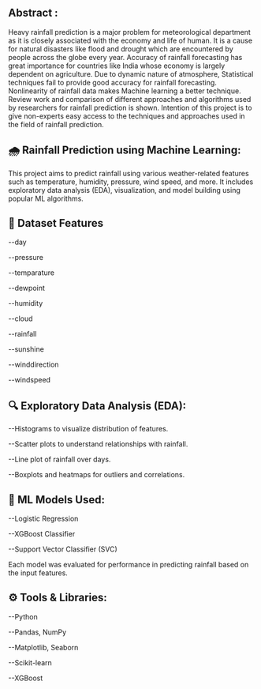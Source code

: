 ## Abstract :
Heavy rainfall prediction is a major problem for meteorological department as it is closely associated with the economy and life of human. It is a cause for natural disasters like flood and drought which are encountered by people across the globe every year. Accuracy of rainfall forecasting has great importance for countries like India whose economy is largely dependent on agriculture. Due to dynamic nature of atmosphere, Statistical techniques fail to provide good accuracy for rainfall forecasting. Nonlinearity of rainfall data makes Machine learning a better technique. Review work and comparison of different approaches and algorithms used by researchers for rainfall prediction is shown. Intention of this project is to give non-experts easy access to the techniques and approaches used in the field of rainfall prediction.

## 🌧️ Rainfall Prediction using Machine Learning:
This project aims to predict rainfall using various weather-related features such as temperature, humidity, pressure, wind speed, and more. It includes exploratory data analysis (EDA), visualization, and model building using popular ML algorithms.

## 📁 Dataset Features
--day

--pressure

--temparature

--dewpoint

--humidity

--cloud

--rainfall

--sunshine

--winddirection

--windspeed

## 🔍 Exploratory Data Analysis (EDA):
--Histograms to visualize distribution of features.

--Scatter plots to understand relationships with rainfall.

--Line plot of rainfall over days.

--Boxplots and heatmaps for outliers and correlations.

## 🤖 ML Models Used:
--Logistic Regression

--XGBoost Classifier

--Support Vector Classifier (SVC)

Each model was evaluated for performance in predicting rainfall based on the input features.

## ⚙️ Tools & Libraries:
--Python

--Pandas, NumPy

--Matplotlib, Seaborn

--Scikit-learn

--XGBoost


